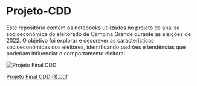 # Projeto-CDD
Este repositório contém os notebooks utilizados no projeto de análise socioeconômica do eleitorado de Campina Grande durante as eleições de 2022. O objetivo foi explorar e descrever as características socioeconômicas dos eleitores, identificando padrões e tendências que poderiam influenciar o comportamento eleitoral.

![Projeto Final CDD](https://github.com/user-attachments/assets/0b65ad04-492f-41c6-a008-0a738a0de7a2)

[Projeto Final CDD (1).pdf](https://github.com/user-attachments/files/17329916/Projeto.Final.CDD.1.pdf)


